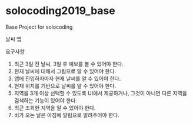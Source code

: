 # solocoding2019_base
Base Project for solocoding

날씨 앱

요구사항
  1. 최근 3일 전 날씨, 3일 후 예보를 볼 수 있어야 한다.
  2. 현재 날씨에 대해서 그림으로 알 수 있어야 한다.
  3. 앱에 진입하자마자 현재 날씨를 알 수 있어야 한다.
  4. 현재 위치를 기반으로 날씨를 알 수 있어야 한다.
  5. 지역을 3개 이상 선택할 수 있도록 UI에서 제공하거나, 그것이 아니면 다른 지역을 검색하는 기능이 있어야 한다.
  6. 최근 조회한 지역을 알 수 있어야 한다.
  7. 비가 오는 날은 아침에 알림으로 알려주어야 한다.
